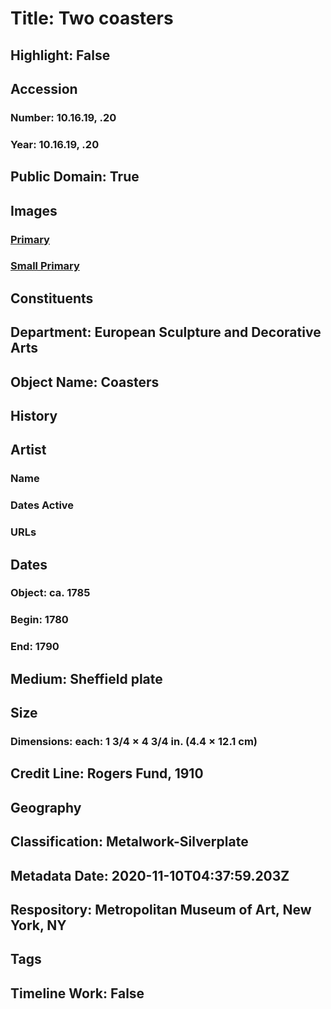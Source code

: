 # Title: Two coasters
## Highlight: False
## Accession
### Number: 10.16.19, .20
### Year: 10.16.19, .20
## Public Domain: True
## Images
### [Primary](https://images.metmuseum.org/CRDImages/es/original/SF10_16_19-20.jpg)
### [Small Primary](https://images.metmuseum.org/CRDImages/es/web-large/SF10_16_19-20.jpg)
## Constituents
## Department: European Sculpture and Decorative Arts
## Object Name: Coasters
## History
## Artist
### Name
### Dates Active
### URLs
## Dates
### Object: ca. 1785
### Begin: 1780
### End: 1790
## Medium: Sheffield plate
## Size
### Dimensions: each: 1 3/4 × 4 3/4 in. (4.4 × 12.1 cm)
## Credit Line: Rogers Fund, 1910
## Geography
## Classification: Metalwork-Silverplate
## Metadata Date: 2020-11-10T04:37:59.203Z
## Respository: Metropolitan Museum of Art, New York, NY
## Tags
## Timeline Work: False